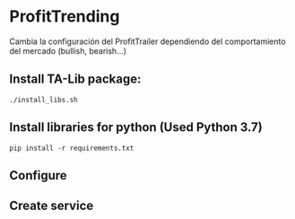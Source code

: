 # ProfitTrending
Cambia la configuración del ProfitTrailer dependiendo del comportamiento del mercado (bullish, bearish...)



## Install TA-Lib package:

    ./install_libs.sh

## Install libraries for python (Used Python 3.7)

    pip install -r requirements.txt

## Configure


## Create service



